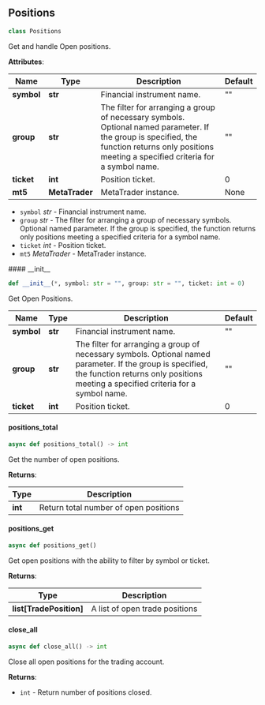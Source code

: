 ## <a id="positions"></a> Positions

```python
class Positions
```
Get and handle Open positions.

**Attributes**:

|Name|Type|Description|Default|
|---|---|---|---|
|**symbol**|**str**|Financial instrument name.|""|
|**group**|**str**|The filter for arranging a group of necessary symbols. Optional named parameter. If the group is specified, the function returns only positions meeting a specified criteria for a symbol name.|""|
|**ticket**|**int**|Position ticket.|0|
|**mt5**|**MetaTrader**|MetaTrader instance.|None|

- `symbol` _str_ - Financial instrument name.
- `group` _str_ - The filter for arranging a group of necessary symbols. Optional named parameter.
  If the group is specified, the function returns only positions meeting a specified criteria for a symbol name.
- `ticket` _int_ - Position ticket.
- `mt5` _MetaTrader_ - MetaTrader instance.

<a id="positions.Positions.__init__"></a> #### \_\_init\_\_

```python
def __init__(*, symbol: str = "", group: str = "", ticket: int = 0)
```
Get Open Positions.

|Name|Type|Description|Default|
|---|---|---|---|
|**symbol**|**str**|Financial instrument name.|""|
|**group**|**str**|The filter for arranging a group of necessary symbols. Optional named parameter. If the group is specified, the function returns only positions meeting a specified criteria for a symbol name.|""|
|**ticket**|**int**|Position ticket.|0|

#### <a id="positions.Positions.positions_total"></a> positions_total
```python
async def positions_total() -> int
```
Get the number of open positions.

**Returns**:

|Type|Description|
|---|---|
|**int**|Return total number of open positions|

#### <a id="positions.Positions.positions_get"></a> positions_get

```python
async def positions_get()
```
Get open positions with the ability to filter by symbol or ticket.

**Returns**:

|Type|Description|
|---|---|
|**list[TradePosition]**|A list of open trade positions|




#### <a id="aiomql.positions.Positions.close_all"></a> close_all
```python
async def close_all() -> int
```
Close all open positions for the trading account.

**Returns**:
- `int` - Return number of positions closed.

